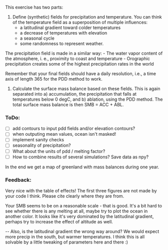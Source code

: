 This exercise has two parts:

1) Define (synthetic) fields for precipitation and temperature. You can think of the temperature field as a superposition of multiple influences:
   - a latitudinal gradient toward colder temperatures
   - a decrease of temperatures with elevation
   - a seasonal cycle
   - some randomness to represent weather.

The precipitation field is made in a similar way:
    - The water vapor content of the atmosphere, i. e., proximity to coast and temperature
    - Orographic precipitation creates some of the highest precipitation rates in the world

Remember that your final fields should have a daily resolution, i.e., a time axis of length 365 for the PDD method to work.

1) Calculate the surface mass balance based on these fields. This is again separated into a) accumulation, the precipitation that falls at temperatures below 0 degC, and b) ablation, using the PDD method. The total surface mass balance is then SMB = ACC + ABL.

### ToDo:
- [ ] add contours to input pdd fields and/or elevation contours?
- [ ] when outputing mean values, ocean isn't masked!
- [ ] implement sanity checks
- [ ] seasonality of precipitation?
- [ ] What about the units of pdd / melting factor?
- [ ] How to combine results of several simulations? Save data as npy?

In the end we get a map of greenland with mass balances during one year.

### Feedback:
Very nice with the table of effects!
The first three figures are not made by your code I think. Please cite clearly where they are from. 

Your SMB seems to be on a reasonable scale - that is good. It's a bit hard to see whether there is any melting at all, maybe try to plot the ocean in another color. It looks like it's very dominated by the latitudinal gradient, perhaps try to increase the effect of altitude as well. 

-- Also, is the latitudinal gradient the wrong way around? We would expect more precip in the south, but warmer temperatures. I think this is all solvable by a little tweaking of parameters here and there :)